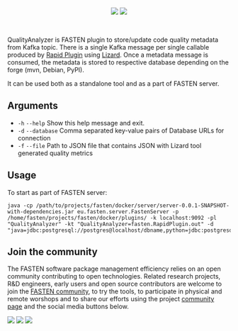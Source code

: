<br/>
<p align="center">
    <a href="https://github.com/fasten-project/fasten/actions" alt="GitHub Workflow Status">
        <img src="https://img.shields.io/github/workflow/status/fasten-project/fasten/Java%20CI?logo=GitHub%20Actions&logoColor=white&style=for-the-badge" /></a>
    <!-- Here should be a link to Maven repo and version should be pulled from there. -->
    <a href="https://github.com/fasten-project/fasten/" alt="GitHub Workflow Status">
                <img src="https://img.shields.io/maven-central/v/fasten/vulnerability?label=version&logo=Apache%20Maven&style=for-the-badge" /></a>
</p>
<br/>


QualityAnalyzer is FASTEN plugin to store/update code quality metadata from Kafka topic. There is a single Kafka message per single callable produced 
by [Rapid Plugin](https://github.com/fasten-project/quality-analyzer/tree/master/rapidplugin) using [Lizard](https://github.com/terryyin/lizard). 
Once a metadata message is consumed, the metadata is stored to respective database depending on the forge (mvn, Debian, PyPI).

It can be used both as a standalone tool and as a part of FASTEN server.

## Arguments

- `-h` `--help` Show this help message and exit.
- `-d` `--database` Comma separated key-value pairs of Database URLs for connection
- `-f` `--file` Path to JSON file that contains JSON with Lizard tool generated quality metrics

## Usage 

To start as part of FASTEN server:

```
java -cp /path/to/projects/fasten/docker/server/server-0.0.1-SNAPSHOT-with-dependencies.jar eu.fasten.server.FastenServer -p /home/fasten/projects/fasten/docker/plugins/ -k localhost:9092 -pl "QualityAnalyzer" -kt "QualityAnalyzer=fasten.RapidPlugin.out" -d "java=jdbc:postgresql://postgres@localhost/dbname,python=jdbc:postgresql://postgres@localhost/pythondbname"
```

## Join the community

The FASTEN software package management efficiency relies on an open community contributing to open technologies. Related research projects, R&D engineers, early users and open source contributors are welcome to join the [FASTEN community](https://www.fasten-project.eu/view/Main/Community), to try the tools, to participate in physical and remote worshops and to share our efforts using the project [community page](https://www.fasten-project.eu/view/Main/Community) and the social media buttons below.  
<p>
    <a href="http://www.twitter.com/FastenProject" alt="Fasten Twitter">
        <img src="https://img.shields.io/badge/%20-Twitter-%231DA1F2?logo=Twitter&style=for-the-badge&logoColor=white" /></a>
    <a href="http://www.slideshare.net/FastenProject" alt="GitHub Workflow Status">
                <img src="https://img.shields.io/badge/%20-SlideShare-%230077B5?logo=slideshare&style=for-the-badge&logoColor=white" /></a>
    <a href="http://www.linkedin.com/groups?gid=12172959" alt="Gitter">
            <img src="https://img.shields.io/badge/%20-LinkedIn-%232867B2?logo=linkedin&style=for-the-badge&logoColor=white" /></a>
</p>





